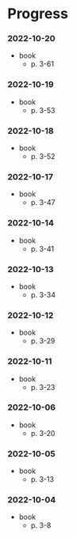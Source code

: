 # Progress

### 2022-10-20
- book
  - p. 3-61

### 2022-10-19
- book
  - p. 3-53

### 2022-10-18
- book
  - p. 3-52

### 2022-10-17
- book
  - p. 3-47

### 2022-10-14
- book
  - p. 3-41

### 2022-10-13
- book
  - p. 3-34

### 2022-10-12
- book
  - p. 3-29

### 2022-10-11
- book
  - p. 3-23

### 2022-10-06
- book
  - p. 3-20

### 2022-10-05
- book
  - p. 3-13

### 2022-10-04
- book
  - p. 3-8
